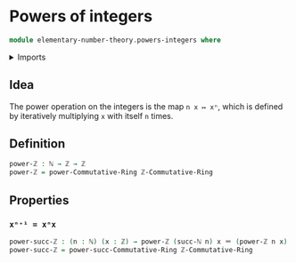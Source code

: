 # Powers of integers

```agda
module elementary-number-theory.powers-integers where
```

<details><summary>Imports</summary>

```agda
open import commutative-algebra.powers-of-elements-commutative-rings

open import elementary-number-theory.ring-of-integers
open import elementary-number-theory.integers
open import elementary-number-theory.multiplication-integers
open import elementary-number-theory.natural-numbers

open import foundation.identity-types
```

</details>

## Idea

The power operation on the integers is the map `n x ↦ xⁿ`, which is defined by
iteratively multiplying `x` with itself `n` times.

## Definition

```agda
power-ℤ : ℕ → ℤ → ℤ
power-ℤ = power-Commutative-Ring ℤ-Commutative-Ring
```

## Properties

### `xⁿ⁺¹ = xⁿx`

```agda
power-succ-ℤ : (n : ℕ) (x : ℤ) → power-ℤ (succ-ℕ n) x ＝ (power-ℤ n x) *ℤ x
power-succ-ℤ = power-succ-Commutative-Ring ℤ-Commutative-Ring
```
